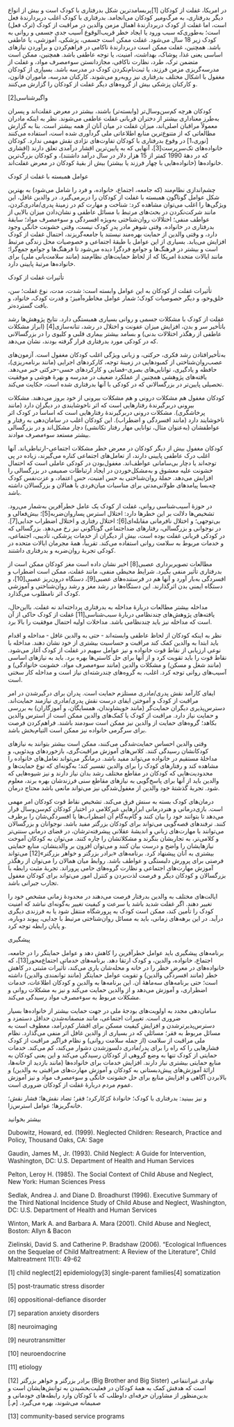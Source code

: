  در امریکا، غفلت از کودکان [1]پربسامدترین شکل بدرفتاری با کودک است و بیش از انواع دیگر بدرفتاری، به مرگ‌ومیر کودکان می‌انجامد. بدرفتاری با کودک اغلب دربردارندهٔ فعل است، اما غفلت از کودک دربردارندهٔ اهمال مزمن والدین در مراقبت از کودک (ترک فعل) است؛ به‌طوری‌که سبب ورود یا ایجاد خطر قریب‌الوقوع آسیب جدی جسمی و روانی به کودک زیر 18 سال می‌شود. غفلت ممکن است جسمی، پزشکی، آموزشی، یا عاطفی باشد. همچنین، غفلت ممکن است دربردارندهٔ ناکامی در فراهم‌کردن و برآوردن نیازهای اساسی یعنی غذا، پوشاک، بهداشت، امنیت، یا توجه عاطفی باشد. همچنین، ممکن است متضمن ترک، طرد، نظارت ناکافی، مجازدانستن سوءمصرف مواد، و غفلت از مدرسه‌گریزی مزمن فرزند، یا ثبت‌نام‌نکردن کودک در مدرسه باشد. بسیاری از کودکان مغفول با اشکال مختلف بدرفتاری نیز روبه‌رو می‌شوند. کارکنان مدرسه، مأموران قانون، و کارکنان پزشکی بیش از گروه‌های دیگر غفلت از کودکان را گزارش می‌کنند.

 واگیرشناسی[2]

کودکان هرچه کم‌سن‌وسال‌تر (وابسته‌تر) باشند، بیشتر در معرض غفلت‌اند و پسران به‌طرز معناداری بیشتر از دختران قربانی غفلت عاطفی می‌شوند. نظر به اینکه مادران معمولاً مراقبان اصلی‌اند، میزان غفلت در میان آنان از همه بیشتر است. بنا به گزارش مطالعاتی که از متنوع‌ترین منابع اطلاعاتی ملی گرد‌آوری شده است، استفاده می‌کنند [نوری،1] در وقوع بدرفتاری با کودکان تفاوت‌های نژادی نقش مهمی ندارد. کودکان خانواده‌های تک‌سرپرست[3]، آنهایی که به پایین‌ترین اقشار درآمدی تعلق دارند (اقشاری که در دههٔ 1990 کمتر از 15 هزار دلار در سال درآمد داشتند)، و کودکان بزرگ‌ترین خانواده‌ها (خانواده‌هایی با چهار فرزند یا بیشتر) بیش از بقیهٔ کودکان در معرض غفلت‌اند.

 عوامل همبسته با غفلت از کودک

چشم‌اندازی نظام‌مند (که جامعه، اجتماع، خانواده، و فرد را شامل می‌شود) به بهترین شکل عوامل گوناگون همبسته با غفلت از کودکان را دربرمی‌گیرد. در والدین غافل، این ویژگی‌ها را اغلب می‌توان مشاهده کرد: شناخت و مهارت کم در زمینهٔ پدری/مادری‌کردن، مانند شرکت‌نکردن در بحث‌های مرتبط با مسائل عاطفی و نشان‌دادن میزان بالایی از عواطف منفی؛ اختلالات روان‌شناختی به‌ویژه افسردگی و سوءمصرف مواد؛ سابقهٔ بدرفتاری در خانواده. وقتی شوهرِ مادر پدرِ کودک نیست، وقتی خشونت خانگی وجود دارد، و وقتی والدین از حمایت بهره‌مند نیستند یا جامعه‌گریزند، احتمال غفلت از کودک افزایش می‌یابد. بسیاری از این عوامل با طبقهٔ اجتماعی و خصوصیات محل زندگی مرتبط است و بیشتر در فرهنگ‌ها و جوامع فردگرا دیده می‌شود تا فرهنگ‌ها و جوامع جمع‌گرا؛ مانند ایالات متحدهٔ امریکا که از لحاظ حمایت‌های نظام‌مند (مانند سلامت‌بانی ملی) برای خانواده‌ها مرتبهٔ پایینی دارد.

تأثیرات غفلت از کودک

تأثیرات غفلت از کودکان به این عوامل وابسته است: شدت، مدت، نوع غفلت؛ سن، خلق‌وخو، و دیگر خصوصیات کودک؛ شمار عوامل مخاطره‌آمیز؛ و قدرت کودک، خانواد، و بافت گسترده‌تر.

 غفلت از کودک با مشکلات جسمی و روانی بسیاری همبستگی دارد. نتایج پژوهش‌ها رشد باتأخیر سر و بدن، افزایش میزان عفونت و اختلال در رشد، تنانه‌سازی[4] (ابراز مشکلات عاطفی از رهگذر اختلالات بدنی) و بسامد بیشتر بیماری قلبی و کلیوی را در بزرگسالانی که در کودکی مورد بدرفتاری قرار گرفته بودند، نشان می‌دهد.

 به‌تأخیرافتادن رشد فکری، حرکتی، و زبانی ویژگی اغلب کودکان مغفول است. آزمون‌های عصب‌روان‌شناختی از کمبودهایی در زمینهٔ توجه، کارکردهای اجرایی (مانند برنامه‌ریزی)، حافظه و یادگیری، توانایی‌های بصری-فضایی و کارکردهای حسی-حرکتی خبر می‌دهد. یافته‌های پژوهشی همچنین از عملکرد ضعیف در مدرسه و بهرهٔ هوشی و موفقیت تحصیلی پایین‌تر در بزرگسالانی که در کودکی با آنها بدرفتاری شده است، حکایت می‌کند.

کودکان مغفول هم مشکلات درونی و هم مشکلات بیرونی از خود بروز می‌دهند. مشکلات بیرونی دربرگیرندهٔ رفتارهایی است که اثر ناخوشایندی در دیگران دارد (مانند پرخاشگری). مشکلات درونی دربرگیرندهٔ رفتارهایی است که اساساً در کودک اثر ناخوشایند دارد (مانند افسردگی و اضطراب). این کودکان اغلب در سامان‌دهی به رفتار و عواطفشان (به‌عنوان مثال، توانایی مهار رفتار تکانشی) دچار مشکل‌اند و در بزرگسالی بیشتر مستعد سوء‌مصرف موادند.

کودکان مغفول بیش از دیگر کودکان در معرض خطر مشکلات اجتماعی-ارتباطی‌اند. آنها اغلب درک عاطفی پایینی دارند، از تعامل‌های اجتماعی کناره می‌گیرند، زیاده در پی توجه‌اند یا دچار بی‌سامانی عواطف‌اند. مغفول‌بودن در کودکی عاملی است که احتمال خشونت علیه معشوق و به‌مشکل‌خوردن در ایجاد ارتباطات صمیمی در بزرگسالی را افزایش می‌دهد. حملهٔ روان‌شناختی به حس امنیت، حس اعتماد، و عزت‌نفس کودک چه‌بسا پیامدهای طولانی‌مدتی برای مناسبات میان‌فردی با همالان و بزرگسالان داشته باشد.

 در حوزهٔ آسیب‌شناسی روانی، غفلت از کودک یک عامل خطرآفرین به‌شمار می‌رود. تشخیص‌ها دلالت بر این خطرها دارد: اختلال استرس پسا‌روان‌ضربه[5]؛ بیش‌فعالی و بی‌توجهی؛ و اختلال نافرمانی مقابله‌ای[6]؛ اختلال رفتاری و اختلال اضطراب جدایی[7]. در نوجوانی و بزرگسالی، رفتارهای ضداجتماعی گوناگونی نیز رخ می‌دهد. بزرگسالی که در کودکی قربانی غفلت بوده است، بیش از دیگران از خدمات پزشکی، تأدیبی، اجتماعی، و خدمات مربوط به سلامت روانی استفاده می‌کند. تقریباً، همهٔ مجرمان ایالات متحده در کودکی تجربهٔ روان‌ضربه و بدرفتاری داشتند.

مطالعات تصویربرداری عصبی[8] اخیر نشان داده است مغز کودکان ممکن است از بدرفتاری تأثیر منفی بگیرد. شرایط محیطی منفی، مانند غفلت، ممکن است اضطراب و افسردگی به‌بار آورد و آنها هم در فرستنده‌های عصبی[9]، دستگاه درون‌ریز عصبی[10]، و دستگاه ایمنی بدن اثرگذارند. این دستگاه‌ها در رشد مغز و رشد روان‌شناختی و آموزشی کودک اثر نامطلوب می‌گذارد.

 مداخله بیشتر مطالعات دربارهٔ مداخله به بدرفتاری پرداخته‌اند نه غفلت. بااین‌حال، یافته‌های پژوهش‌های چندنظامی دربارهٔ سبب‌شناسی[11] غفلت از کودک حاکی از آن است که مداخله نیز باید چندنظامی باشد. مداخلات اولیه احتمال موفقیت را بالا برد.

 نظر به اینکه کودکان از لحاظ عاطفی وابسته‌اند ‐ حتی به والدین غافل ‐ مداخله و اقدام باید ابتدا به والدین کمک کند مراقبت و حساسیت بیشتری از خود نشان دهند. مداخله با نوعی ارزیابی از نقاط قوت خانواده و نیز عوامل سهیم در غفلت از کودک آغاز می‌شود. نقاط قوت را باید تقویت کرد و از آنها برای حل کاستی‌ها بهره برد. باید به نیازهای اساسی (مانند شغل و مسکن) و مشکلات والدین (مانند سوءمصرف مواد، خشونت خانوادگی) و آسیب‌های روانی توجه کرد. اغلب، به گروه‌های چندرشته‌ای نیاز است و مداخله کار سختی است.

ایفای کارآمد نقش پدری/مادری مستلزم حمایت است. پدران برای درگیرشدن در امر مراقبت از کودک و آموختن ایفای درست نقش پدری/مادری نیازمند حمایت‌اند. دسترس‌پذیری دیگران حمایت‌گر (مانند خویشاوندان، همسایگان، و آموزگاران) به بررسی و حمایت نیاز دارد. مراقبت از کودک یا کمک‌های والدین ممکن است از استرس والدین بکاهد؛ گروه‌های حمایت از والدین نیز ممکن است سودمند باشند. فراهم‌کردن فرصت برای سرگرمی خانواده نیز ممکن است التیام‌بخش باشد.

وقتی والدین احساس حمایت‌شدگی می‌کنند، ممکن است بیشتر بتوانند به نیازهای کودکانشان رسیدگی کنند. کلاس‌های آموزش مراقبت‌گری، بازخوردهای ویدئویی، و مداخلهٔ مستقیم در خانواده می‌تواند مفید باشد. درمانگر می‌تواند تعامل‌های خانواده را مشاهده کند و رفتارهای کودک را برای والدین تفسیر کند؛ به‌گونه‌ای که نوع حمایت‌ها و محدودیت‌هایی که کودکان در مقاطع مختلف رشد بدان نیاز دارند و نیز شیوه‌هایی که والدین باید از آنها برای پاسخ‌گویی به نیازهای مقاطع سنی فرزندشان بهره برند، معلوم شود. تجربهٔ گذشتهٔ خود والدین از مغفول‌شدگی نیز می‌تواند مانعی باشد محتاج درمان.

 درمان‌های کودک بسته به سنش فرق می‌کند. تشخیص نقاط قوت کودکان امر مهمی است. بازی‌درمانی و هنردرمانی ابزارهایی غیرکلامی در اختیار کودکان کم‌سن‌وسال قرار می‌دهد تا بتوانند خود را بیان کنند و گام‌به‌گام آن اضطراب‌ها یا افسردگی‌شان را برطرف کنند. ترفندهای قصه‌گویی می‌تواند برای کودکان بزرگتر مفید باشد. نوجوانان و بزرگسالان می‌توانند با مهارت‌های زبانی و اندیشهٔ عقلانی پیشرفته‌ترشان، در فضای درمانی سنتی‌تر و کلامی‌تر، به تجاربشان بنگرند و مشکلاتشان را چاره کنند. می‌توان به کودکان آموخت نیازهایشان را واضح و درست بیان کنند و می‌توان افزون بر والدینشان، منابع حمایتی بیشتری به آنان پیشنهاد کرد. برنامه‌های «برادر بزرگتر و خواهر بزرگتر»[12] می‌تواند فرصتی برای پرورش دلبستگی و عواطف باشد. روابط میان همالان را می‌توان از رهگذر آموزش مهارت‌های اجتماعی و نظارت گروه‌های حامی پروراند. تجربهٔ مثبت رابطه با بزرگسالان و کودکان دیگر و فرصت لذت‌بردن و کنترل امور می‌تواند برای کودکان مغفول تجارب جبرانی باشد.

 ایالت‌های مختلف به والدین بدرفتار فرصت می‌دهند در محدودهٔ زمانی مشخص خود را تغییر دهند. اگر غفلت شدید باشد یا سرعت و کیفیت تغییر به‌گونه‌ای نباشد که امنیت کودک را تأمین کند، ممکن است کودک به پرورشگاه منتقل شود یا به فرزندی دیگری درآید. در این برهه‌های زمانی، باید به مسائل روان‌شناختی مرتبط با جدایی، پیوند دوباره، و پایان رابطه توجه کرد.

پیشگیری

 برنامه‌های پیشگیری باید عوامل خطرآفرین را کاهش دهد و عوامل حمایتگر را در جامعه، اجتماع، خانواده، والدین، و کودک ارتقا دهد. برنامه‌های خدماتی اجتماع‌محور[13]، که خانواده‌های در معرضِ خطر را در خانه و محله‌شان یاری می‌کند، تأثیرات مثبتی در کاهش خطر (مانند افسردگی والدین) و تقویت عوامل حمایتگر (مانند توانمندی والدین) داشته است؛ حتی برنامه‌های سه‌ماههٔ آن. این برنامه‌ها به والدین و کودکان اطلاعات، خدمات اضطراری، و آموزش می‌دهد و از والدین حمایت می‌کند و نیز به مشکلات روانی و مشکلات مربوط به سوءمصرف مواد رسیدگی می‌کند.

 سامان‌دهی مجدد به اولویت‌های بودجهٔ ملی در جهت حمایت بیشتر از خانواده‌ها بسیار ضروری است. تغییرات اجتماعی، مانند منصفانه‌شدن حداقل دستمزد و دسترس‌پذیرترشدن و افزایش کیفیت مسکن برای اقشار کم‌درآمد، معطوف است به مسائل مربوط به فقر؛ مسائلی که در بسیاری از والدین غافل اثر منفی می‌گذارد. نظام ملی مراقبت از سلامت (از جمله سلامت روانی) و نظام فراگیر مراقبت از کودک فشارهایی را که راه را برای پدر/مادری دلسوزشدن دشوار می‌کند، کم می‌کند. خدمات حمایتی از کودک تنها به وضع گروهی از کودکان رسیدگی می‌کند و این یعنی کودکان به منابع حمایتی بیشتری نیاز دارند. افزایش خدمات برای خانواده‌ها (مانند بازدید از خانه‌ها، ارائهٔ آموزش‌های پیش‌دبستانی به کودکان و آموزش مهارت‌های مراقبتی به والدین) و بالابردن آگاهی و افزایش منابع برای حل خشونت خانگی و سوءمصرف مواد و نیز آموزش عموم مردم دربارهٔ غفلت از کودکان ضروری است.

  


و نیز ببینید: بدرفتاری با کودک؛ خانوادهٔ کژکارکرد؛ فقر؛ تضاد نقش‌ها؛ فشار نقش؛ خانه‌گریزها؛ عوامل استرس‌زا.

  


بیشتر بخوانید

  


Dubowitz, Howard, ed. (1999). Neglected Children: Research, Practice and Policy, Thousand Oaks, CA: Sage

Gaudin, James M., Jr. (1993). Child Neglect: A Guide for Intervention, Washington, DC: U.S. Department of Health and Human Services

Pelton, Leroy H. (1985). The Social Context of Child Abuse and Neglect, New York: Human Sciences Press

Sedlak, Andrea J. and Diane D. Broadhurst (1996). Executive Summary of the Third National Incidence Study of Child Abuse and Neglect, Washington, DC: U.S. Department of Health and Human Services

Winton, Mark A. and Barbara A. Mara (2001). Child Abuse and Neglect, Boston: Allyn & Bacon

Zielinski, David S. and Catherine P. Bradshaw (2006). “Ecological Influences on the Sequelae of Child Maltreatment: A Review of the Literature”, Child Maltreatment 11(1): 49-62

  


 [1] child neglect[2] epidemiology[3] single-parent families[4] somatization

[5] post-traumatic stress disorder

[6] oppositional-defiance disorder

[7] separation anxiety disorders

 [8] neuroimaging

[9] neurotransmitter

[10] neuroendocrine

[11] etiology

 [12] برادر بزرگتر و خواهر بزرگتر (Big Brother and Big Sister) نهادی غیرانتفاعی است که هدفش کمک به همهٔ کودکان در فعلیت‌بخشیدن به توانش‌هایشان است و بدین‌منظور از مشاوران حرفه‌ای داوطلب که با کودکان وارد رابطه‌های خودمانی و صمیمانه می‌شوند، بهره می‌گیرد. [م.]

 [13] community-based service programs

  


 

  


 

  


 

  


  


  


  


  


  


  


  


  


 